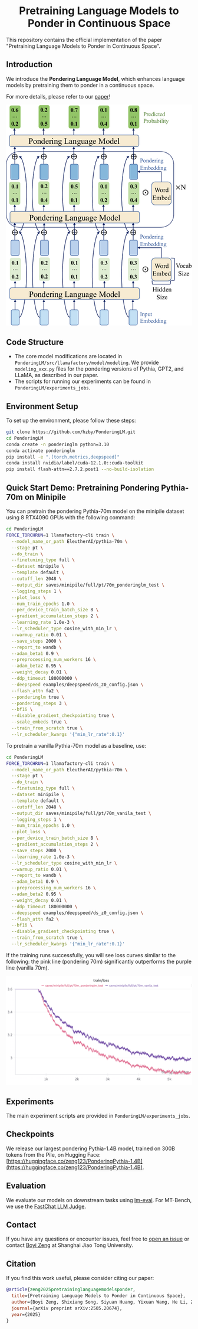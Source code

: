 
<h1 align="center">Pretraining Language Models to Ponder in Continuous Space</h1>  
This repository contains the official implementation of the paper "Pretraining Language Models to Ponder in Continuous Space".

## Introduction

We introduce the **Pondering Language Model**, which enhances language models by pretraining them to ponder in a continuous space.

For more details, please refer to our [paper](https://arxiv.org/abs/2505.20674)!

<p align="center">
  <img src="assets/overall.png" alt="PonderingLM Overview">
</p>

## Code Structure

- The core model modifications are located in `PonderingLM/src/llamafactory/model/modeling`. We provide `modeling_xxx.py` files for the pondering versions of Pythia, GPT2, and LLaMA, as described in our paper.
- The scripts for running our experiments can be found in `PonderingLM/experiments_jobs`.

## Environment Setup

To set up the environment, please follow these steps:

```bash
git clone https://github.com/hzby/PonderingLM.git
cd PonderingLM
conda create -n ponderinglm python=3.10
conda activate ponderinglm
pip install -e ".[torch,metrics,deepspeed]"
conda install nvidia/label/cuda-12.1.0::cuda-toolkit
pip install flash-attn==2.7.2.post1 --no-build-isolation
```

## Quick Start Demo: Pretraining Pondering Pythia-70m on Minipile

You can pretrain the pondering Pythia-70m model on the minipile dataset using 8 RTX4090 GPUs with the following command:

```bash
cd PonderingLM
FORCE_TORCHRUN=1 llamafactory-cli train \
  --model_name_or_path EleutherAI/pythia-70m \
  --stage pt \
  --do_train \
  --finetuning_type full \
  --dataset minipile \
  --template default \
  --cutoff_len 2048 \
  --output_dir saves/minipile/full/pt/70m_ponderinglm_test \
  --logging_steps 1 \
  --plot_loss \
  --num_train_epochs 1.0 \
  --per_device_train_batch_size 8 \
  --gradient_accumulation_steps 2 \
  --learning_rate 1.0e-3 \
  --lr_scheduler_type cosine_with_min_lr \
  --warmup_ratio 0.01 \
  --save_steps 2000 \
  --report_to wandb \
  --adam_beta1 0.9 \
  --preprocessing_num_workers 16 \
  --adam_beta2 0.95 \
  --weight_decay 0.01 \
  --ddp_timeout 180000000 \
  --deepspeed examples/deepspeed/ds_z0_config.json \
  --flash_attn fa2 \
  --ponderinglm true \
  --pondering_steps 3 \
  --bf16 \
  --disable_gradient_checkpointing true \
  --scale_embeds true \
  --train_from_scratch true \
  --lr_scheduler_kwargs '{"min_lr_rate":0.1}' 
```

To pretrain a vanilla Pythia-70m model as a baseline, use:

```bash
cd PonderingLM
FORCE_TORCHRUN=1 llamafactory-cli train \
  --model_name_or_path EleutherAI/pythia-70m \
  --stage pt \
  --do_train \
  --finetuning_type full \
  --dataset minipile \
  --template default \
  --cutoff_len 2048 \
  --output_dir saves/minipile/full/pt/70m_vanila_test \
  --logging_steps 1 \
  --num_train_epochs 1.0 \
  --plot_loss \
  --per_device_train_batch_size 8 \
  --gradient_accumulation_steps 2 \
  --save_steps 2000 \
  --learning_rate 1.0e-3 \
  --lr_scheduler_type cosine_with_min_lr \
  --warmup_ratio 0.01 \
  --report_to wandb \
  --adam_beta1 0.9 \
  --preprocessing_num_workers 16 \
  --adam_beta2 0.95 \
  --weight_decay 0.01 \
  --ddp_timeout 180000000 \
  --deepspeed examples/deepspeed/ds_z0_config.json \
  --flash_attn fa2 \
  --bf16 \
  --disable_gradient_checkpointing true \
  --train_from_scratch true \
  --lr_scheduler_kwargs '{"min_lr_rate":0.1}' 
```

If the training runs successfully, you will see loss curves similar to the following: the pink line (pondering 70m) significantly outperforms the purple line (vanilla 70m).

<p align="center">
  <img src="assets/loss.png" alt="Training Loss on minipile">
</p>

## Experiments

The main experiment scripts are provided in `PonderingLM/experiments_jobs`.

## Checkpoints

We release our largest pondering Pythia-1.4B model, trained on 300B tokens from the Pile, on Hugging Face: [https://huggingface.co/zeng123/PonderingPythia-1.4B](https://huggingface.co/zeng123/PonderingPythia-1.4B).

## Evaluation

We evaluate our models on downstream tasks using [lm-eval](https://github.com/EleutherAI/lm-evaluation-harness). For MT-Bench, we use the [FastChat LLM Judge](https://github.com/lm-sys/FastChat/blob/main/fastchat/llm_judge/).

## Contact

If you have any questions or encounter issues, feel free to [open an issue](#) or contact [Boyi Zeng](mailto:boyizeng@sjtu.edu.cn) at Shanghai Jiao Tong University.

## Citation

If you find this work useful, please consider citing our paper:

```bibtex
@article{zeng2025pretraininglanguagemodelsponder,
  title={Pretraining Language Models to Ponder in Continuous Space},
  author={Boyi Zeng, Shixiang Song, Siyuan Huang, Yixuan Wang, He Li, Ziwei He, Xinbing Wang, Zhiyu Li, Zhouhan Lin},
  journal={arXiv preprint arXiv:2505.20674},
  year={2025}
}

